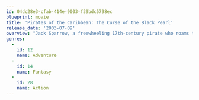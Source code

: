 ```yaml
---
id: 04dc28e3-cfab-414e-9003-f39bdc5798ec
blueprint: movie
title: 'Pirates of the Caribbean: The Curse of the Black Pearl'
release_date: '2003-07-09'
overview: "Jack Sparrow, a freewheeling 17th-century pirate who roams the Caribbean Sea, butts heads with a rival pirate bent on pillaging the village of Port Royal. When the governor's daughter is kidnapped, Sparrow decides to help the girl's love save her. But their seafaring mission is hardly simple."
genres:
  -
    id: 12
    name: Adventure
  -
    id: 14
    name: Fantasy
  -
    id: 28
    name: Action
---
```

